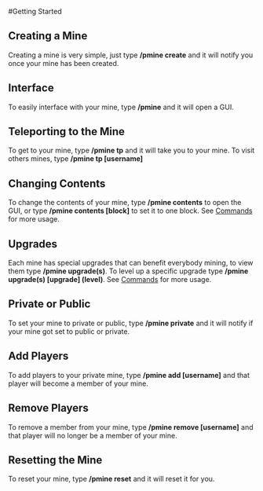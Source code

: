 #Getting Started

## Creating a Mine

Creating a mine is very simple, just type **/pmine create** and it will notify you once your mine has been created.

## Interface

To easily interface with your mine, type **/pmine** and it will open a GUI.

## Teleporting to the Mine

To get to your mine, type **/pmine tp** and it will take you to your mine. To visit others mines, type **/pmine tp [username]**

## Changing Contents

To change the contents of your mine, type **/pmine contents** to open the GUI, or type **/pmine contents [block]** to set it to one block.
See [Commands](COMMANDS.md#user-commands) for more usage.

## Upgrades

Each mine has special upgrades that can benefit everybody mining, to view them type **/pmine upgrade(s)**.
To level up a specific upgrade type **/pmine upgrade(s) [upgrade] (level)**. See [Commands](COMMANDS.md#user-commands) for more usage.

## Private or Public

To set your mine to private or public, type **/pmine private** and it will notify if your mine got set to public or private.

## Add Players

To add players to your private mine, type **/pmine add [username]** and that player will become a member of your mine.

## Remove Players

To remove a member from your mine, type **/pmine remove [username]** and that player will no longer be a member of your mine.

## Resetting the Mine

To reset your mine, type **/pmine reset** and it will reset it for you.
